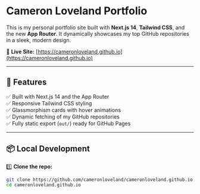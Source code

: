 # Cameron Loveland Portfolio

This is my personal portfolio site built with **Next.js 14**, **Tailwind CSS**, and the new **App Router**. It dynamically showcases my top GitHub repositories in a sleek, modern design.

🌟 **Live Site:** [https://cameronloveland.github.io](https://cameronloveland.github.io)

---

## 🚀 Features

✅ Built with Next.js 14 and the App Router  
✅ Responsive Tailwind CSS styling  
✅ Glassmorphism cards with hover animations  
✅ Dynamic fetching of my GitHub repositories  
✅ Fully static export (`out/`) ready for GitHub Pages

---

## 📦 Local Development

1️⃣ **Clone the repo:**
```bash
git clone https://github.com/cameronloveland/cameronloveland.github.io.git
cd cameronloveland.github.io
